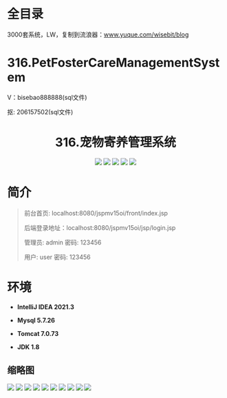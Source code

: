 # 全目录

3000套系统，LW，复制到流浪器：www.yuque.com/wisebit/blog

# 316.PetFosterCareManagementSystem

<p>V：bisebao888888(sql文件)</p>
<p>抠: 206157502(sql文件)</p>

<p><h1 align="center">316.宠物寄养管理系统</h1></p>


<p align="center">
	<img src="https://img.shields.io/badge/jdk-1.8-orange.svg"/>
    <img src="https://img.shields.io/badge/spring-5.x-lightgrey.svg"/>
    <img src="https://img.shields.io/badge/springmvc-3.x-blue.svg"/>
    <img src="https://img.shields.io/badge/jsp-3.x-blue.svg"/>
    <img src="https://img.shields.io/badge/mybatis-5.x-yellow.svg"/>
</p>

# 简介
>
> 
>
> 前台首页: localhost:8080/jspmv15oi/front/index.jsp
>
> 后端登录地址：localhost:8080/jspmv15oi/jsp/login.jsp
>
> 管理员: admin   密码: 123456
>
> 用户: user   密码: 123456
>

# 环境

- <b>IntelliJ IDEA 2021.3</b>

- <b>Mysql 5.7.26</b>

- <b>Tomcat 7.0.73</b>

- <b>JDK 1.8</b>




## 缩略图

![](https://bitwise.oss-cn-heyuan.aliyuncs.com/2024/9/10/e0431b08-9df0-4b4e-87e5-3c21e80ca139.png)
![](https://bitwise.oss-cn-heyuan.aliyuncs.com/2024/9/10/91924795-acb2-4abe-96b1-1df0979dfe9f.png)
![](https://bitwise.oss-cn-heyuan.aliyuncs.com/2024/9/10/b40e0fa9-9b8a-4349-9cc5-6633662d0667.png)
![](https://bitwise.oss-cn-heyuan.aliyuncs.com/2024/9/10/35a9906f-5554-4e20-8ed8-722a11ccf8a3.png)
![](https://bitwise.oss-cn-heyuan.aliyuncs.com/2024/9/10/0d32207b-2481-4f48-9242-7b67b8542d25.png)
![](https://bitwise.oss-cn-heyuan.aliyuncs.com/2024/9/10/fd9d248a-53fb-4ce5-9530-b0f89f6ee24e.png)
![](https://bitwise.oss-cn-heyuan.aliyuncs.com/2024/9/10/cf482708-a01e-44ca-972e-72ff06b30785.png)
![](https://bitwise.oss-cn-heyuan.aliyuncs.com/2024/9/10/6828c0d1-17b1-4d2f-9123-201ea37ed96e.png)
![](https://bitwise.oss-cn-heyuan.aliyuncs.com/2024/9/10/daf1a745-cbe9-4ea5-8b88-0f85eb563a98.png)
![](https://bitwise.oss-cn-heyuan.aliyuncs.com/2024/9/10/4379bade-617d-40e2-8448-de9daf2d2328.png)




